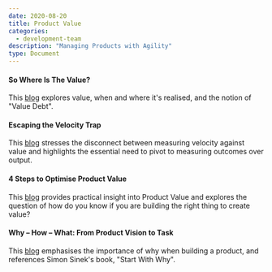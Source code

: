 ```yaml
---
date: 2020-08-20
title: Product Value
categories:
  - development-team
description: "Managing Products with Agility"
type: Document
---
```

#### So Where Is The Value?
This [blog](https://www.scrum.org/resources/blog/so-where-value) explores value, when and where it's realised, and the notion of "Value Debt".

#### Escaping the Velocity Trap
This [blog](https://www.scrum.org/resources/blog/escaping-velocity-trap) stresses the disconnect between measuring velocity against value and highlights the essential need to pivot to measuring outcomes over output.

#### 4 Steps to Optimise Product Value
This [blog](https://www.scrum.org/resources/blog/scrum-mastery-4-steps-optimize-product-value) provides practical insight into Product Value and explores the question of how do you know if you are building the right thing to create value?

#### Why – How – What: From Product Vision to Task
This [blog](https://www.scrum.org/resources/blog/why-how-what-product-vision-task) emphasises the importance of why when building a product, and references Simon Sinek's book, "Start With Why". 
